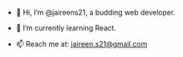 - 👋 Hi, I’m @jaireens21, a budding web developer.

- 🌱 I’m currently learning React.

- 📫 Reach me at: jaireen.s21@gmail.com

<!---
jaireens21/jaireens21 is a ✨ special ✨ repository because its `README.md` (this file) appears on your GitHub profile.
You can click the Preview link to take a look at your changes.
--->
